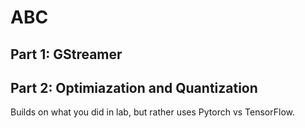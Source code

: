 # ABC

## Part 1: GStreamer

## Part 2: Optimiazation and Quantization

Builds on what you did in lab, but rather uses Pytorch vs TensorFlow.
